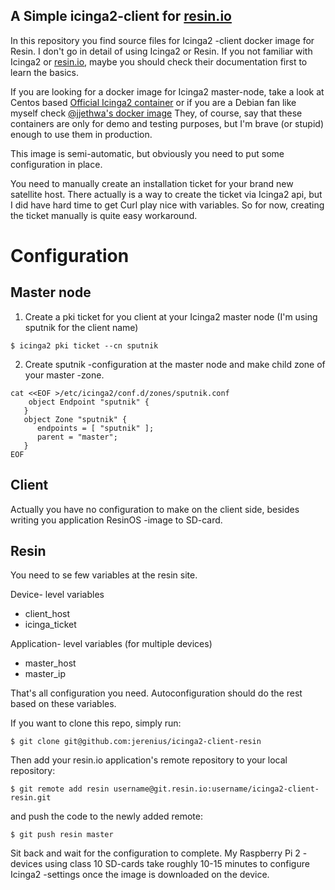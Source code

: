 ## A Simple icinga2-client for [resin.io][resin-link]

In this repository you find source files for Icinga2 -client docker image for Resin. I don't go in detail of using Icinga2 or Resin.
If you not familiar with Icinga2 or [resin.io][resin-link], maybe you should check their documentation first to learn the basics.

If you are looking for a docker image for Icinga2 master-node, take a look at Centos based [Official Icinga2 container][icinga2-docker] or if you are a Debian fan like myself check [@jjethwa's docker image][jordan-icinga2]
They, of course, say that these containers are only for demo and testing purposes, but I'm brave (or stupid) enough to use them in production.

This image is semi-automatic, but obviously you need to put some configuration in place. 

You need to manually create an installation ticket for your brand new satellite host. There actually is a way to create the ticket via Icinga2 api, 
but I did have hard time to get Curl play nice with variables. So for now, creating the ticket manually is quite easy workaround.

# Configuration

## Master node

1. Create a pki ticket for you client at your Icinga2 master node (I'm using sputnik for the client name)
```
$ icinga2 pki ticket --cn sputnik
```

2. Create sputnik -configuration at the master node and make child zone of your master -zone.
```
cat <<EOF >/etc/icinga2/conf.d/zones/sputnik.conf
    object Endpoint "sputnik" {
   }
   object Zone "sputnik" {
      endpoints = [ "sputnik" ];
      parent = "master";
   }
EOF
```

## Client

Actually you have no configuration to make on the client side, besides writing you application ResinOS -image to SD-card. 


## Resin

You need to se few variables at the resin site.

Device- level variables
 - client_host
 - icinga_ticket

Application- level variables (for multiple devices)
 - master_host
 - master_ip

That's all configuration you need. Autoconfiguration should do the rest based on these variables.


If you want to clone this repo, simply run:
```
$ git clone git@github.com:jerenius/icinga2-client-resin
```
Then add your resin.io application's remote repository to your local repository:
```
$ git remote add resin username@git.resin.io:username/icinga2-client-resin.git
```
and push the code to the newly added remote:
```
$ git push resin master
```

Sit back and wait for the configuration to complete. My Raspberry Pi 2 -devices using class 10 SD-cards take roughly 10-15 minutes to 
configure Icinga2 -settings once the image is downloaded on the device.


[resin-link]:https://resin.io/
[signup-page]:https://dashboard.resin.io/signup
[gettingStarted-link]:http://docs.resin.io/#/pages/installing/gettingStarted.md
[icinga2-docker]:https://hub.docker.com/r/icinga/icinga2/
[jordan-icinga2]:https://hub.docker.com/r/jordan/icinga2/
[icinga2-site]:[https://www.icinga.com/]

